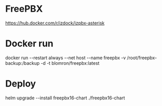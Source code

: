 # FreePBX
https://hub.docker.com/r/izdock/izpbx-asterisk

# Docker run

docker run --restart always --net host --name freepbx -v /root/freepbx-backup:/backup -d -t blomron/freepbx:latest

# Deploy 

helm upgrade --install freepbx16-chart ./freepbx16-chart
